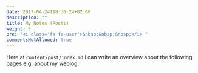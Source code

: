 ```yaml
---
date: 2017-04-24T18:36:24+02:00
description: ""
title: My Notes (Posts)
weight: 5
pre: "<i class='fa fa-user'>&nbsp;&nbsp;&nbsp;</i> "
commentsNotAllowed: true
---
```


Here at `content/post/index.md` I can write an overview about the following pages e.g. about my weblog.
